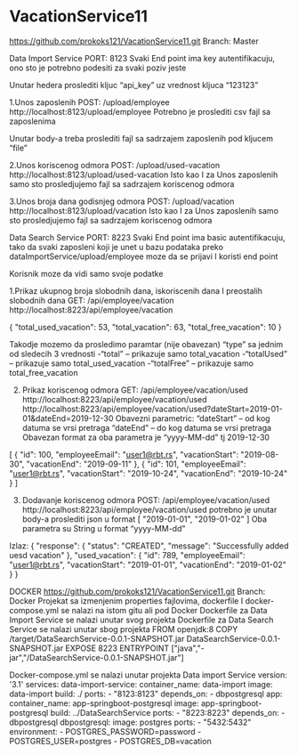 # VacationService11

https://github.com/prokoks121/VacationService11.git
Branch: Master

Data Import Service
PORT: 8123
Svaki End point ima key autentifikacuju, ono sto je potrebno podesiti za svaki poziv jeste 
 
Unutar hedera proslediti kljuc “api_key” uz vrednost kljuca “123123”

1.Unos zaposlenih
POST: /upload/employee
http://localhost:8123/upload/employee
Potrebno je proslediti csv fajl sa zaposlenima
 
Unutar body-a treba proslediti fajl sa sadrzajem zaposlenih pod kljucem “file”

2.Unos koriscenog odmora
POST: /upload/used-vacation
http://localhost:8123/upload/used-vacation
Isto kao I za Unos zaposlenih samo sto prosledjujemo fajl sa sadrzajem koriscenog odmora

3.Unos broja dana godisnjeg odmora
POST: /upload/vacation
http://localhost:8123/upload/vacation
Isto kao I za Unos zaposlenih samo sto prosledjujemo fajl sa sadrzajem koriscenog odmora


Data Search Service
PORT: 8223
Svaki End point ima basic autentifikacuju, tako da svaki zaposleni koji je unet u bazu podataka preko
dataImportService/upload/employee moze da se prijavi I koristi end point

 

Korisnik moze da vidi samo svoje podatke

1.Prikaz ukupnog broja slobodnih dana, iskoriscenih dana I preostalih slobodnih dana
GET: /api/employee/vacation
http://localhost:8223/api/employee/vacation

{
    "total_used_vacation": 53,
    "total_vacation": 63,
    "total_free_vacation": 10
}

Takodje mozemo da prosledimo paramtar (nije obavezan) “type” sa jednim od sledecih 3 vrednosti
-“total” – prikazuje samo total_vacation
-“totalUsed” – prikazuje samo total_used_vacation
-“totalFree” – prikazuje samo total_free_vacation

2. Prikaz koriscenog odmora
GET: /api/employee/vacation/used
http://localhost:8223/api/employee/vacation/used
http://localhost:8223/api/employee/vacation/used?dateStart=2019-01-01&dateEnd=2019-12-30
Obavezni parametric:
“dateStart” – od kog datuma se vrsi pretraga
“dateEnd” – do kog datuma se vrsi pretraga
Obavezan format za oba parametra je “yyyy-MM-dd” tj 2019-12-30

 [
    {
        "id": 100,
        "employeeEmail": "user1@rbt.rs",
        "vacationStart": "2019-08-30",
        "vacationEnd": "2019-09-11"
    },
    {
        "id": 101,
        "employeeEmail": "user1@rbt.rs",
        "vacationStart": "2019-10-24",
        "vacationEnd": "2019-10-24"
    }
]

3. Dodavanje koriscenog odmora
POST: /api/employee/vacation/used
http://localhost:8223/api/employee/vacation/used
potrebno je unutar body-a proslediti json u format
[
    "2019-01-01",
    "2019-01-02"
]
Oba parametra su String u format “yyyy-MM-dd”
 
Izlaz:
{
    "response": {
        "status": "CREATED",
        "message": "Successfully added uesd vacation"
    },
    "used_vacation": {
        "id": 789,
        "employeeEmail": "user1@rbt.rs",
        "vacationStart": "2019-01-01",
        "vacationEnd": "2019-01-02"
    }
}

DOCKER
https://github.com/prokoks121/VacationService11.git
Branch: Docker
Projekat sa izmenjenim properties fajlovima, dockerfile I docker-compose.yml se nalazi na istom gitu ali pod Docker
Dockerfile za Data Import Service se nalazi unutar svog projekta
Dockerfile za Data Search Service se nalazi unutar sbog projekta
FROM openjdk:8
COPY /target/DataSearchService-0.0.1-SNAPSHOT.jar DataSearchService-0.0.1-SNAPSHOT.jar
EXPOSE 8223
ENTRYPOINT ["java","-jar","/DataSearchService-0.0.1-SNAPSHOT.jar"]

Docker-compose.yml se nalazi unutar projekta Data import Service
version: '3.1'
services:
  data-import-service:
    container_name: data-import
    image: data-import
    build: ./
    ports:
      - "8123:8123"
    depends_on:
      - dbpostgresql
  app:
    container_name: app-springboot-postgresql
    image: app-springboot-postgresql
    build: ../DataSearchService
    ports:
      - "8223:8223"
    depends_on:
      - dbpostgresql
  dbpostgresql:
    image: postgres
    ports:
      - "5432:5432"
    environment:
      - POSTGRES_PASSWORD=password
      - POSTGRES_USER=postgres
      - POSTGRES_DB=vacation


